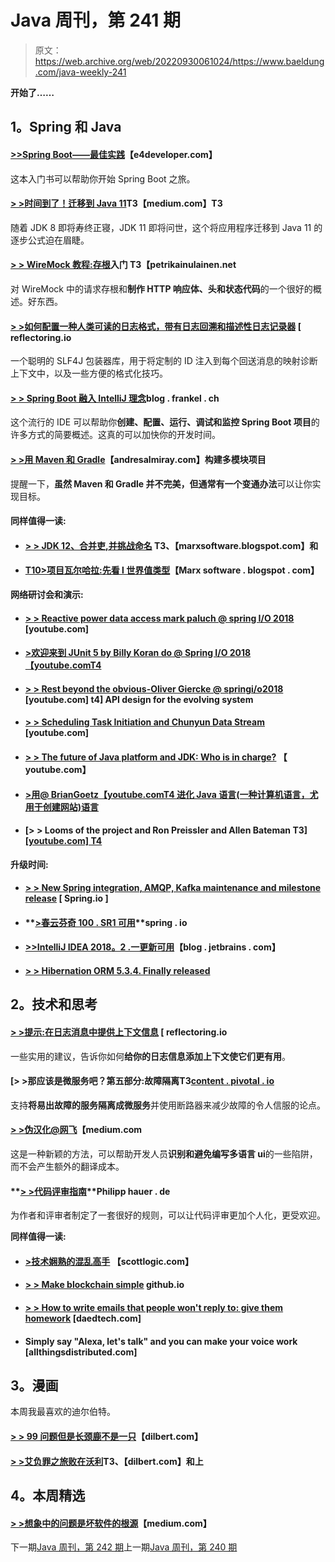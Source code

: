 # Java 周刊，第 241 期

> 原文：<https://web.archive.org/web/20220930061024/https://www.baeldung.com/java-weekly-241>

**开始了……**

## **1。Spring 和 Java**

#### **[>>Spring Boot——最佳实践](https://web.archive.org/web/20220628100903/https://www.e4developer.com/2018/08/06/spring-boot-best-practices/)**【e4developer.com】

这本入门书可以帮助你开始 Spring Boot 之旅。

#### **[> >时间到了！迁移到 Java 11](https://web.archive.org/web/20220628100903/https://medium.com/criciumadev/its-time-migrating-to-java-11-5eb3868354f9)T3【medium.com】T3**

随着 JDK 8 即将寿终正寝，JDK 11 即将问世，这个将应用程序迁移到 Java 11 的逐步公式迫在眉睫。

#### **[> > WireMock 教程:存根](https://web.archive.org/web/20220628100903/https://www.petrikainulainen.net/programming/testing/wiremock-tutorial-introduction-to-stubbing/)入门 T3【petrikainulainen.net**

对 WireMock 中的请求存根和**制作 HTTP 响应体、头和状态代码**的一个很好的概述。好东西。

#### **[> >如何配置一种人类可读的日志格式，带有日志回溯和描述性日志记录器](https://web.archive.org/web/20220628100903/https://reflectoring.io/logging-format-logback/)** [ reflectoring.io

一个聪明的 SLF4J 包装器库，用于将定制的 ID 注入到每个回送消息的映射诊断上下文中，以及一些方便的格式化技巧。

#### [**> > Spring Boot 融入 IntelliJ 理念**](https://web.archive.org/web/20220628100903/https://blog.frankel.ch/spring-boot-integration-intellij-idea/)blog . frankel . ch

这个流行的 IDE 可以帮助你**创建、配置、运行、调试和监控 Spring Boot 项目**的许多方式的简要概述。这真的可以加快你的开发时间。

#### [**> >用 Maven 和 Gradle**](https://web.archive.org/web/20220628100903/http://andresalmiray.com/multi-module-project-builds-with-maven-and-gradle/)【andresalmiray.com】构建多模块项目

提醒一下，**虽然 Maven 和 Gradle 并不完美，但通常有一个变通办法**可以让你实现目标。

#### **同样值得一读:**

*   #### **[> > JDK 12、合并吏,并挑战命名](https://web.archive.org/web/20220628100903/https://marxsoftware.blogspot.com/2018/08/jdk-12-merging-collectors-naming-challenge.html) T3、【marxsoftware.blogspot.com】和**

*   #### **[T10>项目瓦尔哈拉:先看 l 世界值类型](https://web.archive.org/web/20220628100903/https://marxsoftware.blogspot.com/2018/08/valhalla-lworld-valuetypes-ea-build-0.html)**【Marx software . blogspot . com】

**网络研讨会和演示:**

*   #### [**> > Reactive power data access mark paluch @ spring I/O 2018**](https://web.archive.org/web/20220628100903/https://www.youtube.com/watch?v=s8f9-BVH7cw) [youtube.com]

*   #### [**>欢迎来到 JUnit 5 by Billy Koran do @ Spring I/O 2018**【youtube.comT4](https://web.archive.org/web/20220628100903/https://www.youtube.com/watch?v=ntwUtyEknaM)

*   #### [**> > Rest beyond the obvious-Oliver Giercke @ springi/o2018**](https://web.archive.org/web/20220628100903/https://www.youtube.com/watch?v=mQkf85S9UoQ) [youtube.com] t4] API design for the evolving system

*   #### [**> > Scheduling Task Initiation and Chunyun Data Stream**](https://web.archive.org/web/20220628100903/https://www.youtube.com/watch?v=BR9VcMnhXOs) [youtube.com]

*   #### [**> > The future of Java platform and JDK: Who is in charge?**](https://web.archive.org/web/20220628100903/https://www.youtube.com/watch?v=HpbchS5kmio) 【 youtube.com】

*   #### [**>用@ BrianGoetz**【youtube.comT4 进化 Java 语言(一种计算机语言，尤用于创建网站)语言](https://web.archive.org/web/20220628100903/https://www.youtube.com/watch?v=A-mxj2vhVAA)

*   #### [**> > Looms of the project and Ron Preissler and Allen Bateman** T3] [[youtube.com] T4](https://web.archive.org/web/20220628100903/https://www.youtube.com/watch?v=J31o0ZMQEnI)

**升级时间:**

*   #### [**> > New Spring integration, AMQP, Kafka maintenance and milestone release**](https://web.archive.org/web/20220628100903/https://spring.io/blog/2018/08/01/new-spring-integration-amqp-kafka-maintenance-and-milestone-releases) [ Spring.io ]

*   #### **[>春云芬奇 100 . SR1 可用](https://web.archive.org/web/20220628100903/https://spring.io/blog/2018/08/01/spring-cloud-finchley-sr1-is-available)**spring . io

*   #### **[>>IntelliJ IDEA 2018。2 .一更新可用](https://web.archive.org/web/20220628100903/https://blog.jetbrains.com/idea/2018/08/intellij-idea-2018-2-1-update-available/)**【blog . jetbrains . com】

*   #### **[> > Hibernation ORM 5.3.4\. Finally released](https://web.archive.org/web/20220628100903/http://in.relation.to/2018/08/02/hibernate-orm-534-final-out/)**

## **2。技术和思考**

#### **[> >提示:在日志消息中提供上下文信息](https://web.archive.org/web/20220628100903/https://reflectoring.io/logging-context/)** [ reflectoring.io

一些实用的建议，告诉你如何**给你的日志信息添加上下文使它们更有用**。

#### [**> >那应该是微服务吧？第五部分:故障隔离**T3[content . pivotal . io](https://web.archive.org/web/20220628100903/https://content.pivotal.io/blog/should-that-be-a-microservice-part-5-failure-isolation)

支持**将易出故障的服务隔离成微服务**并使用断路器来减少故障的令人信服的论点。

#### **[> >伪汉化@网飞](https://web.archive.org/web/20220628100903/https://medium.com/netflix-techblog/pseudo-localization-netflix-12fff76fbcbe)**【medium.com

这是一种新颖的方法，可以帮助开发人员**识别和避免编写多语言 ui**的一些陷阱，而不会产生额外的翻译成本。

#### **[> >代码评审指南](https://web.archive.org/web/20220628100903/https://blog.philipphauer.de/code-review-guidelines/)**Philipp hauer . de

为作者和评审者制定了一套很好的规则，可以让代码评审更加个人化，更受欢迎。

**同样值得一读:**

*   #### **[>技术娴熟的混乱高手](https://web.archive.org/web/20220628100903/https://blog.scottlogic.com/2018/08/01/being-a-technically-adept-scrum-master.html)** 【scottlogic.com】

*   #### **[> > Make blockchain simple](https://web.archive.org/web/20220628100903/https://vanilla-java.github.io/2018/07/31/Making-blockchains-simple.html)** github.io

*   #### **[> > How to write emails that people won't reply to: give them homework](https://web.archive.org/web/20220628100903/https://daedtech.com/how-to-write-emails-people-wont-respond-to-give-them-homework/)** [daedtech.com]

*   #### Simply say "Alexa, let's talk" and you can make your voice work [allthingsdistributed.com]

## **3。漫画**

本周我最喜欢的迪尔伯特。

#### **[> > 99 问题但是长颈鹿不是一只](https://web.archive.org/web/20220628100903/http://dilbert.com/strip/2018-08-08)**【dilbert.com】

#### **[> >艾负罪之旅败在沃利](https://web.archive.org/web/20220628100903/http://dilbert.com/strip/2018-08-02)T3、【dilbert.com】和上**

## **4。本周精选**

#### **[> >想象中的问题是坏软件的根源](https://web.archive.org/web/20220628100903/https://medium.com/s/story/imaginary-problems-d4f2921bd1b8)**【medium.com】

下一期[Java 周刊，第 242 期](/web/20220628100903/https://www.baeldung.com/java-weekly-242)上一期[Java 周刊，第 240 期](/web/20220628100903/https://www.baeldung.com/java-weekly-240)